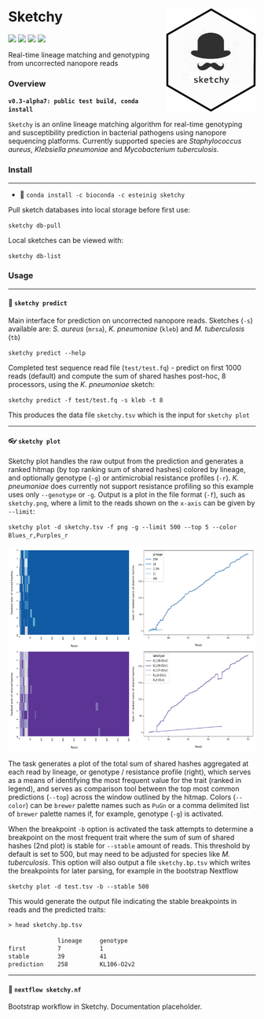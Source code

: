 # Sketchy <a href='https://github.com/esteinig'><img src='img/logo.png' align="right" height="210" /></a>

![](https://img.shields.io/badge/version-alpha-red.svg)
![](https://img.shields.io/badge/lifecycle-maturing-blue.svg)
![](https://img.shields.io/badge/docs-github-green.svg)
![](https://img.shields.io/badge/BioRxiv-v1-orange.svg)

Real-time lineage matching and genotyping from uncorrected nanopore reads

### Overview

**`v0.3-alpha7: public test build, conda install`**

`Sketchy` is an online lineage matching algorithm for real-time genotyping and susceptibility prediction in bacterial pathogens using nanopore sequencing platforms. Currently supported species are *Staphylococcus aureus*,  *Klebsiella pneumoniae* and *Mycobacterium tuberculosis*.

### Install
---

* :snake: `conda install -c bioconda -c esteinig sketchy`

Pull sketch databases into local storage before first use:

`sketchy db-pull`

Local sketches can be viewed with:

`sketchy db-list`

### Usage
---

#### :briefcase: `sketchy predict`

Main interface for prediction on uncorrected nanopore reads. Sketches (`-s`) available are: *S. aureus* (`mrsa`), *K. pneumoniae* (`kleb`) and *M. tuberculosis* (`tb`)

`sketchy predict --help`

Completed test sequence read file (`test/test.fq`) - predict on first 1000 reads (default) and compute the sum of shared hashes post-hoc, 8 processors, using the *K. pneumoniae* sketch:

`sketchy predict -f test/test.fq -s kleb -t 8`

This produces the data file `sketchy.tsv` which is the input for `sketchy plot`

---

#### :eyeglasses: `sketchy plot`

Sketchy plot handles the raw output from the prediction and generates a ranked hitmap (by top ranking sum of shared hashes) colored by lineage, and optionally genotype (`-g`) or antimicrobial resistance profiles (`-r`). *K. pneumoniae* does currently not support resistance profiling so this example uses only `--genotype` or `-g`. Output is a plot in the file format (`-f`), such as `sketchy.png`, where a limit to the reads shown on the `x-axis` can be given by `--limit`:

`sketchy plot -d sketchy.tsv -f png -g --limit 500 --top 5 --color Blues_r,Purples_r`

<a href='https://github.com/esteinig'><img src='img/sketchy1.png' align="middle" height="420" /></a>

The task generates a plot of the total sum of shared hashes aggregated at each read by lineage, or genotype / resistance profile (right), which serves as a means of identifying the most frequent value for the trait (ranked in legend), and serves as comparison tool between the top most common predictions (`--top`) across the window outlined by the hitmap. Colors (`--color`) can be `brewer` palette names such as `PuGn` or a comma delimited list of `brewer` palette names if, for example, genotype (`-g`) is activated.


When the breakpoint `-b` option is activated the task attempts to determine a breakpoint on the most frequent trait where the sum of sum of shared hashes (2nd plot) is stable for `--stable` amount of reads. This threshold by default is set to 500, but may need to be adjusted for species like *M. tuberculosis*. This option will also output a file `sketchy.bp.tsv` which writes the breakpoints for later parsing, for example in the bootstrap Nextflow

`sketchy plot -d test.tsv -b --stable 500`

This would generate the output file indicating the stable breakpoints in reads and the predicted traits:

```
> head sketchy.bp.tsv

              lineage     genotype       
first         7           1
stable        39          41
prediction    258         KL106-O2v2
```
---

#### :closed_umbrella: `nextflow sketchy.nf`

Bootstrap workflow in Sketchy. Documentation placeholder.
